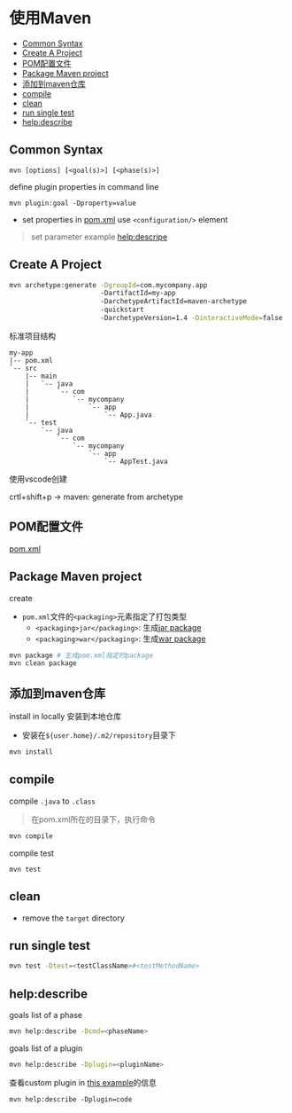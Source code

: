 # 使用Maven

- [Common Syntax](#common-syntax)
- [Create A Project](#create-a-project)
- [POM配置文件](#pom配置文件)
- [Package Maven project](#package-maven-project)
- [添加到maven仓库](#添加到maven仓库)
- [compile](#compile)
- [clean](#clean)
- [run single test](#run-single-test)
- [help:describe](#helpdescribe)

## Common Syntax

```shell
mvn [options] [<goal(s)>] [<phase(s)>]
```

define plugin properties in command line

```shell
mvn plugin:goal -Dproperty=value
```

- set properties in [pom.xml](Maven_Pom_Xml_Build_Element.md#plugin元素) use `<configuration/>` element

> set parameter example [help:descripe](#helpdescribe)

## Create A Project

```bash
mvn archetype:generate -DgroupId=com.mycompany.app
                       -DartifactId=my-app
                       -DarchetypeArtifactId=maven-archetype
                       -quickstart
                       -DarchetypeVersion=1.4 -DinteractiveMode=false
```

标准项目结构

```
my-app
|-- pom.xml
`-- src
    |-- main
    |   `-- java
    |       `-- com
    |           `-- mycompany
    |               `-- app
    |                   `-- App.java
    `-- test
        `-- java
            `-- com
                `-- mycompany
                    `-- app
                        `-- AppTest.java
```

使用vscode创建

crtl+shift+p -> maven: generate from archetype

## POM配置文件

[pom.xml](Maven_Pom_Xml.md)

## Package Maven project

create

- `pom.xml`文件的`<packaging>`元素指定了打包类型
  - `<packaging>jar</packaging>`: 生成[jar package](Java_Jar_File.md)
  - `<packaging>war</packaging>`: 生成[war package](Java_War_File.md)

```bash
mvn package # 生成pom.xml指定的package
mvn clean package
```

## 添加到maven仓库

install in locally 安装到本地仓库

- 安装在`${user.home}/.m2/repository`目录下

```bash
mvn install
```

## compile

compile `.java` to `.class`

> 在pom.xml所在的目录下，执行命令

```bash
mvn compile
```

compile test

```shell
mvn test
```

## clean

- remove the `target` directory

## run single test

```bash
mvn test -Dtest=<testClassName>#<testMethodName>
```

## help:describe

goals list of a phase

```bash
mvn help:describe -Dcmd=<phaseName>
```

goals list of a plugin

```bash
mvn help:describe -Dplugin=<pluginName>
```

查看custom plugin in [this example](Maven_Custom_Plugin.md#a-simple-plugin-example)的信息

```
mvn help:describe -Dplugin=code
```

